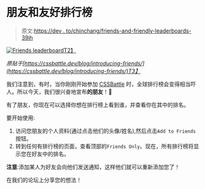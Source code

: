 # 朋友和友好排行榜

> 原文:[https://dev . to/chinchang/friends-and-friendly-leaderboards-39ih](https://dev.to/chinchang/friends-and-friendly-leaderboards-39ih)

[![Friends leaderboard](../Images/26c2774b18ef0d69374d202358167691.png)T2】](https://res.cloudinary.com/practicaldev/image/fetch/s--PEAETzqM--/c_limit%2Cf_auto%2Cfl_progressive%2Cq_auto%2Cw_880/https://cssbattle.dev/blog/images/2019/introducing-friends-1.png)

*原贴于[https://cssbattle.dev/blog/introducing-friends/](https://cssbattle.dev/blog/introducing-friends/)T3】*

我们注意到，有时，当你刚刚开始参加 [CSSBattle](https://cssbattle.dev/) 时，全球排行榜会变得相当吓人。所以今天，我们很兴奋地宣布**的朋友**！🎉

有了朋友，你现在可以选择你想在排行榜上看到谁，并查看你在其中的排名。

要开始使用:

1.  访问您朋友的个人资料(通过点击他们的头像/姓名),然后点击`Add to Friends`按钮。
2.  转到任何有排行榜的页面，查看顶部的`Friends Only`。现在，所有排行榜将显示您在好友中的排名。

**注意**:添加某人为好友会向他们发送通知，这样他们就可以重新添加您了！

在我们的论坛上分享您的想法！